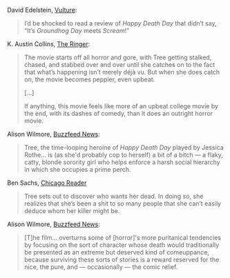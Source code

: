 <!-- Happy Death Day -->

David Edelstein, [Vulture](https://www.vulture.com/2017/10/movie-review-happy-death-day.html):

> I’d be shocked to read a review of *Happy Death Day* that didn’t say, “It’s *Groundhog Day* meets *Scream*!”

K. Austin Collins, [The Ringer](https://www.theringer.com/movies/2017/10/13/16469734/happy-death-day-film-review-blumhouse-horror-christopher-b-landon):

> The movie starts off all horror and gore, with Tree getting stalked, chased, and stabbed over and over until she catches on to the fact that what’s happening isn’t merely déjà vu. But when she does catch on, the movie becomes peppier, even upbeat.
>
> [...]
>
> If anything, this movie feels like more of an upbeat college movie by the end, with its dashes of comedy, than it does an outright horror movie.

Alison Wilmore, [Buzzfeed News](https://www.buzzfeed.com/alisonwillmore/happy-death-day-to-you?utm_term=.ooL630Dzr0#.ea8dPNA8aN):

> Tree, the time-looping heroine of *Happy Death Day* played by Jessica Rothe... is (as she'd probably cop to herself) a bit of a bitch — a flaky, catty, blonde sorority girl who helps enforce a harsh social hierarchy in which she occupies a prime perch.

Ben Sachs, [Chicago Reader](https://chicagoreader.com/blogs/happy-death-day-isnt-just-a-horror-movie-its-a-kids-movie/)

> Tree sets out to discover who wants her dead. In doing so, she realizes that she’s been a shit to so many people that she can’t easily deduce whom her killer might be.

Alison Wilmore, [Buzzfeed News](https://www.buzzfeed.com/alisonwillmore/happy-death-day-to-you?utm_term=.ooL630Dzr0#.ea8dPNA8aN):

> [T]he film... overturns some of [horror]'s more puritanical tendencies by focusing on the sort of character whose death would traditionally be presented as an extreme but deserved kind of comeuppance, because surviving these sorts of stories is a reward reserved for the nice, the pure, and — occasionally — the comic relief.